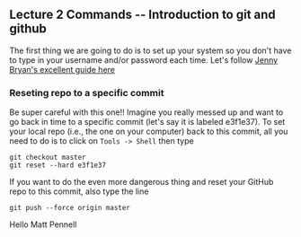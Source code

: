 ## Lecture 2 Commands -- Introduction to git and github


The first thing we are going to do is to set up your system so you don't have to type in your username and/or password each time. Let's follow [Jenny Bryan's excellent guide here](http://happygitwithr.com/credential-caching.html#credential-caching)


### Reseting repo to a specific commit

Be super careful with this one!! Imagine you really messed up and want to go back in time to a specific commit (let's say it is labeled e3f1e37). To set your local repo (i.e., the one on your computer) back to this commit, all you need to do is to click on `Tools -> Shell` then type

```
git checkout master
git reset --hard e3f1e37
````

If you want to do the even more dangerous thing and reset your GitHub repo to this commit, also type the line

```
git push --force origin master

```

Hello Matt Pennell 


